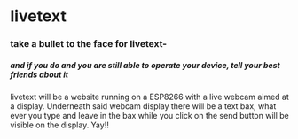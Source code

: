 # livetext

### take a bullet to the face for livetext-
##### and if you do and you are still able to operate your device, tell your best friends about it

livetext will be a website running on a ESP8266 with a live webcam aimed at a display.
Underneath said webcam display there will be a text bax, what ever you type and leave 
in the bax while you click on the send button will be visible on the display. Yay!!
